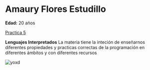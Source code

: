 # Amaury Flores Estudillo
**Edad:** 20 años

[Practica 5](./practica-5.md)

**Lenguajes Interpretados**
La materia tiene la inteción de enseñarnos diferentes propiedades y practicas correctas de la programación en diferentes ámbitos y con diferentes recursos


![yoxd](foto..jpeg)
